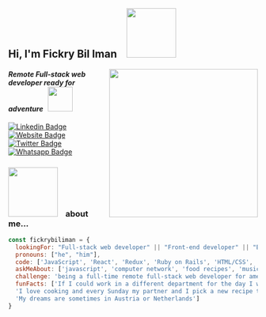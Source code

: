 <h2> Hi, I'm Fickry Bil Iman &nbsp;&nbsp; <img src="https://media.giphy.com/media/wcC8VA7quA6G9pA8Iy/giphy.gif" width="100"></h2>

<img align='right' src="https://media.giphy.com/media/SWoSkN6DxTszqIKEqv/giphy.gif" width="300">
<h4><em>Remote Full-stack web developer ready for adventure</em> &nbsp; <img src="https://media.giphy.com/media/XGma2iRIHTKkwqRkFl/giphy.gif" width="50"></h4>

[![Linkedin Badge](https://img.shields.io/badge/LinkedIn-0077B5?style=for-the-badge&logo=linkedin&logoColor=white&link=https://www.linkedin.com/in/fickry-bil-iman/)](https://www.linkedin.com/in/fickry-bil-iman/)
[![Website Badge](https://img.shields.io/badge/website-000000?style=for-the-badge&logo=About.me&logoColor=white&link=https://fickrybiliman.com/)](https://fickrybiliman.com/)
[![Twitter Badge](https://img.shields.io/badge/Facebook-1877F2?style=for-the-badge&logo=facebook&logoColor=white&link=https://www.facebook.com/fickry.bil.iman/)](https://www.facebook.com/fickry.bil.iman/)
[![Whatsapp Badge](https://img.shields.io/badge/WhatsApp-25D366?style=for-the-badge&logo=whatsapp&logoColor=white&link=https://wa.me/6285305670089)](https://wa.me/6285305670089)

### <img src="https://media.giphy.com/media/gQwXqEOKFJ8GMUbMTF/giphy.gif" width="100"> &nbsp;&nbsp; about me...  

```javascript
const fickrybiliman = {
  lookingFor: "Full-stack web developer" || "Front-end developer" || "Back-end developer",
  pronouns: ["he", "him"],
  code: ['JavaScript', 'React', 'Redux', 'Ruby on Rails', 'HTML/CSS', 'MySQL', 'PostgreSQL', 'MongoDB'],
  askMeAbout: ['javascript', 'computer network', 'food recipes', 'music'],
  challenge: 'being a full-time remote full-stack web developer for american/european company',
  funFacts: ['If I could work in a different department for the day I would choose the marketing team because their projects are dynamic and interesting', 
  'I love cooking and every Sunday my partner and I pick a new recipe to prepare together',
  'My dreams are sometimes in Austria or Netherlands']
}
```

<!--
**fickryiman/fickryiman** is a ✨ _special_ ✨ repository because its `README.md` (this file) appears on your GitHub profile.

Here are some ideas to get you started:

- 🔭 I’m currently working on ...
- 🌱 I’m currently learning ...
- 👯 I’m looking to collaborate on ...
- 🤔 I’m looking for help with ...
- 💬 Ask me about ...
- 📫 How to reach me: ...
- 😄 Pronouns: ...
- ⚡ Fun fact: ...
-->
